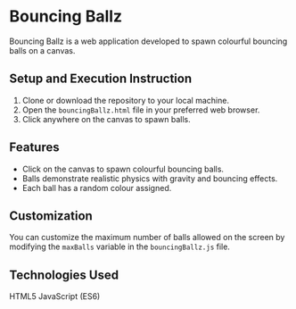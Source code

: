 # Bouncing Ballz
Bouncing Ballz is a web application developed to spawn colourful bouncing balls on a canvas.

## Setup and Execution Instruction
1. Clone or download the repository to your local machine.
2. Open the `bouncingBallz.html` file in your preferred web browser.
3. Click anywhere on the canvas to spawn balls.

## Features
- Click on the canvas to spawn colourful bouncing balls.
- Balls demonstrate realistic physics with gravity and bouncing effects.
- Each ball has a random colour assigned.

## Customization
You can customize the maximum number of balls allowed on the screen by modifying the `maxBalls` variable in the `bouncingBallz.js` file.

## Technologies Used
HTML5
JavaScript (ES6)
